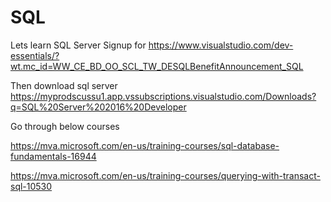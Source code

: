 # SQL
Lets learn SQL Server
Signup for https://www.visualstudio.com/dev-essentials/?wt.mc_id=WW_CE_BD_OO_SCL_TW_DESQLBenefitAnnouncement_SQL

Then download sql server
https://myprodscussu1.app.vssubscriptions.visualstudio.com/Downloads?q=SQL%20Server%202016%20Developer

Go through below courses

https://mva.microsoft.com/en-us/training-courses/sql-database-fundamentals-16944

https://mva.microsoft.com/en-us/training-courses/querying-with-transact-sql-10530

